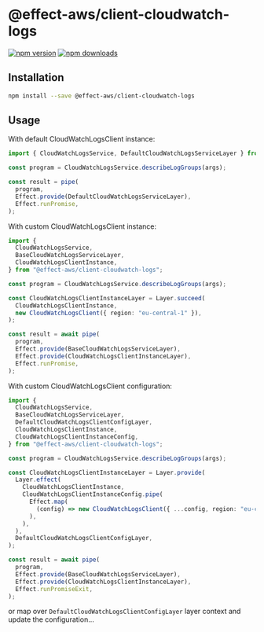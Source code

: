 # @effect-aws/client-cloudwatch-logs

[![npm version](https://img.shields.io/npm/v/%40effect-aws%2Fclient-cloudwatch-logs?color=brightgreen&label=npm%20package)](https://www.npmjs.com/package/@effect-aws/client-cloudwatch-logs)
[![npm downloads](https://img.shields.io/npm/dm/%40effect-aws%2Fclient-cloudwatch-logs)](https://www.npmjs.com/package/@effect-aws/client-cloudwatch-logs)

## Installation

```bash
npm install --save @effect-aws/client-cloudwatch-logs
```

## Usage

With default CloudWatchLogsClient instance:

```typescript
import { CloudWatchLogsService, DefaultCloudWatchLogsServiceLayer } from "@effect-aws/client-cloudwatch-logs";

const program = CloudWatchLogsService.describeLogGroups(args);

const result = pipe(
  program,
  Effect.provide(DefaultCloudWatchLogsServiceLayer),
  Effect.runPromise,
);
```

With custom CloudWatchLogsClient instance:

```typescript
import {
  CloudWatchLogsService,
  BaseCloudWatchLogsServiceLayer,
  CloudWatchLogsClientInstance,
} from "@effect-aws/client-cloudwatch-logs";

const program = CloudWatchLogsService.describeLogGroups(args);

const CloudWatchLogsClientInstanceLayer = Layer.succeed(
  CloudWatchLogsClientInstance,
  new CloudWatchLogsClient({ region: "eu-central-1" }),
);

const result = await pipe(
  program,
  Effect.provide(BaseCloudWatchLogsServiceLayer),
  Effect.provide(CloudWatchLogsClientInstanceLayer),
  Effect.runPromise,
);
```

With custom CloudWatchLogsClient configuration:

```typescript
import {
  CloudWatchLogsService,
  BaseCloudWatchLogsServiceLayer,
  DefaultCloudWatchLogsClientConfigLayer,
  CloudWatchLogsClientInstance,
  CloudWatchLogsClientInstanceConfig,
} from "@effect-aws/client-cloudwatch-logs";

const program = CloudWatchLogsService.describeLogGroups(args);

const CloudWatchLogsClientInstanceLayer = Layer.provide(
  Layer.effect(
    CloudWatchLogsClientInstance,
    CloudWatchLogsClientInstanceConfig.pipe(
      Effect.map(
        (config) => new CloudWatchLogsClient({ ...config, region: "eu-central-1" }),
      ),
    ),
  ),
  DefaultCloudWatchLogsClientConfigLayer,
);

const result = await pipe(
  program,
  Effect.provide(BaseCloudWatchLogsServiceLayer),
  Effect.provide(CloudWatchLogsClientInstanceLayer),
  Effect.runPromiseExit,
);
```

or map over `DefaultCloudWatchLogsClientConfigLayer` layer context and update the configuration...
